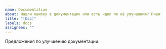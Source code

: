 ```yaml
---
name: Documentation
about: Нашли ошибку в документации или есть идеи по её улучшению? Пишите! Нам очень важен фидбэк.
title: "[Doc]"
labels: docs
assignees: ""
---
```


Предложения по улучшению документации.
